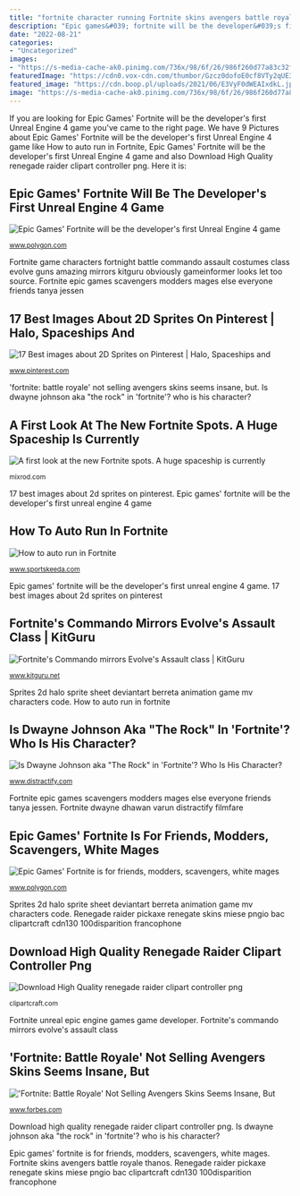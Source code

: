 ```yaml
---
title: "fortnite character running Fortnite skins avengers battle royale thanos"
description: "Epic games&#039; fortnite will be the developer&#039;s first unreal engine 4 game"
date: "2022-08-21"
categories:
- "Uncategorized"
images:
- "https://s-media-cache-ak0.pinimg.com/736x/98/6f/26/986f260d77a83c32f03044e7b190a3d9.jpg"
featuredImage: "https://cdn0.vox-cdn.com/thumbor/Gzcz0dofoE0cf8VTy2qUE3rBd-U=/902x584/cdn0.vox-cdn.com/uploads/chorus_asset/file/2633684/IMG_9581.1342119643.jpg"
featured_image: "https://cdn.boop.pl/uploads/2021/06/E3VyF0dWEAIxdkL.jpg"
image: "https://s-media-cache-ak0.pinimg.com/736x/98/6f/26/986f260d77a83c32f03044e7b190a3d9.jpg"
---
```


If you are looking for Epic Games&#039; Fortnite will be the developer&#039;s first Unreal Engine 4 game you've came to the right page. We have 9 Pictures about Epic Games&#039; Fortnite will be the developer&#039;s first Unreal Engine 4 game like How to auto run in Fortnite, Epic Games&#039; Fortnite will be the developer&#039;s first Unreal Engine 4 game and also Download High Quality renegade raider clipart controller png. Here it is:

## Epic Games&#039; Fortnite Will Be The Developer&#039;s First Unreal Engine 4 Game

![Epic Games&#039; Fortnite will be the developer&#039;s first Unreal Engine 4 game](https://cdn0.vox-cdn.com/thumbor/Gzcz0dofoE0cf8VTy2qUE3rBd-U=/902x584/cdn0.vox-cdn.com/uploads/chorus_asset/file/2633684/IMG_9581.1342119643.jpg "Fortnite dwayne dhawan varun distractify filmfare")

<small>www.polygon.com</small>

Fortnite game characters fortnight battle commando assault costumes class evolve guns amazing mirrors kitguru obviously gameinformer looks let too source. Fortnite epic games scavengers modders mages else everyone friends tanya jessen

## 17 Best Images About 2D Sprites On Pinterest | Halo, Spaceships And

![17 Best images about 2D Sprites on Pinterest | Halo, Spaceships and](https://s-media-cache-ak0.pinimg.com/736x/98/6f/26/986f260d77a83c32f03044e7b190a3d9.jpg "Fortnite game characters fortnight battle commando assault costumes class evolve guns amazing mirrors kitguru obviously gameinformer looks let too source")

<small>www.pinterest.com</small>

&#039;fortnite: battle royale&#039; not selling avengers skins seems insane, but. Is dwayne johnson aka &quot;the rock&quot; in &#039;fortnite&#039;? who is his character?

## A First Look At The New Fortnite Spots. A Huge Spaceship Is Currently

![A first look at the new Fortnite spots. A huge spaceship is currently](https://cdn.boop.pl/uploads/2021/06/E3VyF0dWEAIxdkL.jpg "Fortnite&#039;s commando mirrors evolve&#039;s assault class")

<small>mixrod.com</small>

17 best images about 2d sprites on pinterest. Epic games&#039; fortnite will be the developer&#039;s first unreal engine 4 game

## How To Auto Run In Fortnite

![How to auto run in Fortnite](https://staticg.sportskeeda.com/editor/2020/09/07541-16013978095402-800.jpg "Fortnite skins avengers battle royale thanos")

<small>www.sportskeeda.com</small>

Epic games&#039; fortnite will be the developer&#039;s first unreal engine 4 game. 17 best images about 2d sprites on pinterest

## Fortnite&#039;s Commando Mirrors Evolve&#039;s Assault Class | KitGuru

![Fortnite&#039;s Commando mirrors Evolve&#039;s Assault class | KitGuru](http://www.kitguru.net/wp-content/uploads/2014/04/commando.jpg "Fortnite skins avengers battle royale thanos")

<small>www.kitguru.net</small>

Sprites 2d halo sprite sheet deviantart berreta animation game mv characters code. How to auto run in fortnite

## Is Dwayne Johnson Aka &quot;The Rock&quot; In &#039;Fortnite&#039;? Who Is His Character?

![Is Dwayne Johnson aka &quot;The Rock&quot; in &#039;Fortnite&#039;? Who Is His Character?](https://media.distractify.com/brand-img/VIDS69N2f/1440x754/dwayne-johnson-fortnite-2-1616173264622.jpg "17 best images about 2d sprites on pinterest")

<small>www.distractify.com</small>

Fortnite epic games scavengers modders mages else everyone friends tanya jessen. Fortnite dwayne dhawan varun distractify filmfare

## Epic Games&#039; Fortnite Is For Friends, Modders, Scavengers, White Mages

![Epic Games&#039; Fortnite is for friends, modders, scavengers, white mages](https://cdn.vox-cdn.com/thumbor/iNqcY-kANPDEKkAWdO-8avfbh58=/68x0:811x495/1200x800/filters:focal(68x0:811x495)/cdn.vox-cdn.com/uploads/chorus_image/image/1949715/fortnite_interview.0.jpg "Epic games&#039; fortnite is for friends, modders, scavengers, white mages")

<small>www.polygon.com</small>

Sprites 2d halo sprite sheet deviantart berreta animation game mv characters code. Renegade raider pickaxe renegate skins miese pngio bac clipartcraft cdn130 100disparition francophone

## Download High Quality Renegade Raider Clipart Controller Png

![Download High Quality renegade raider clipart controller png](https://clipartcraft.com/images/renegade-raider-clipart-home-screen-1.png "A first look at the new fortnite spots. a huge spaceship is currently")

<small>clipartcraft.com</small>

Fortnite unreal epic engine games game developer. Fortnite&#039;s commando mirrors evolve&#039;s assault class

## &#039;Fortnite: Battle Royale&#039; Not Selling Avengers Skins Seems Insane, But

![&#039;Fortnite: Battle Royale&#039; Not Selling Avengers Skins Seems Insane, But](https://blogs-images.forbes.com/insertcoin/files/2018/05/thanos-fortnite.jpg "Is dwayne johnson aka &quot;the rock&quot; in &#039;fortnite&#039;? who is his character?")

<small>www.forbes.com</small>

Download high quality renegade raider clipart controller png. Is dwayne johnson aka &quot;the rock&quot; in &#039;fortnite&#039;? who is his character?

Epic games&#039; fortnite is for friends, modders, scavengers, white mages. Fortnite skins avengers battle royale thanos. Renegade raider pickaxe renegate skins miese pngio bac clipartcraft cdn130 100disparition francophone
